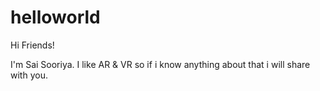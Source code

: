 # helloworld

Hi Friends!

  I'm Sai Sooriya. I like AR & VR so if i know anything about that i will share with you.
